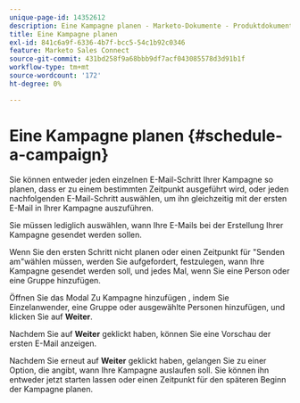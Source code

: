 ```yaml
---
unique-page-id: 14352612
description: Eine Kampagne planen - Marketo-Dokumente - Produktdokumentation
title: Eine Kampagne planen
exl-id: 841c6a9f-6336-4b7f-bcc5-54c1b92c0346
feature: Marketo Sales Connect
source-git-commit: 431bd258f9a68bbb9df7acf043085578d3d91b1f
workflow-type: tm+mt
source-wordcount: '172'
ht-degree: 0%

---
```


# Eine Kampagne planen {#schedule-a-campaign}

Sie können entweder jeden einzelnen E-Mail-Schritt Ihrer Kampagne so planen, dass er zu einem bestimmten Zeitpunkt ausgeführt wird, oder jeden nachfolgenden E-Mail-Schritt auswählen, um ihn gleichzeitig mit der ersten E-Mail in Ihrer Kampagne auszuführen.

Sie müssen lediglich auswählen, wann Ihre E-Mails bei der Erstellung Ihrer Kampagne gesendet werden sollen.

Wenn Sie den ersten Schritt nicht planen oder einen Zeitpunkt für &quot;Senden am&quot;wählen müssen, werden Sie aufgefordert, festzulegen, wann Ihre Kampagne gesendet werden soll, und jedes Mal, wenn Sie eine Person oder eine Gruppe hinzufügen.

Öffnen Sie das Modal Zu Kampagne hinzufügen , indem Sie Einzelanwender, eine Gruppe oder ausgewählte Personen hinzufügen, und klicken Sie auf **Weiter**.

Nachdem Sie auf **Weiter** geklickt haben, können Sie eine Vorschau der ersten E-Mail anzeigen.

Nachdem Sie erneut auf **Weiter** geklickt haben, gelangen Sie zu einer Option, die angibt, wann Ihre Kampagne auslaufen soll. Sie können ihn entweder jetzt starten lassen oder einen Zeitpunkt für den späteren Beginn der Kampagne planen.
